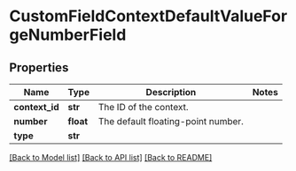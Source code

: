 # CustomFieldContextDefaultValueForgeNumberField

## Properties
Name | Type | Description | Notes
------------ | ------------- | ------------- | -------------
**context_id** | **str** | The ID of the context. | 
**number** | **float** | The default floating-point number. | 
**type** | **str** |  | 

[[Back to Model list]](../README.md#documentation-for-models) [[Back to API list]](../README.md#documentation-for-api-endpoints) [[Back to README]](../README.md)

